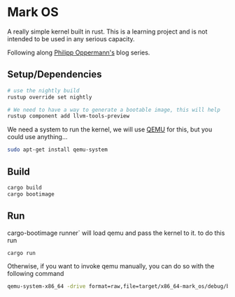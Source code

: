 # Mark OS
A really simple kernel built in rust. This is a learning project and is not intended to be used in any serious capacity.

Following along [Philipp Oppermann's](https://os.phil-opp.com/) blog series.

## Setup/Dependencies

```sh
# use the nightly build
rustup override set nightly

# We need to have a way to generate a bootable image, this will help
rustup component add llvm-tools-preview
```

We need a system to run the kernel, we will use [QEMU](https://www.qemu.org/download/#linux) for this, but you could use anything... 


```sh
sudo apt-get install qemu-system
```

## Build

```sh
cargo build
cargo bootimage
```


## Run

cargo-bootimage runner` will load qemu and pass the kernel to it. 
to do this run

```sh
cargo run
```

Otherwise, if you want to invoke qemu manually, you can do so with the following command

```sh
qemu-system-x86_64 -drive format=raw,file=target/x86_64-mark_os/debug/bootimage-mark_os.bin
```
